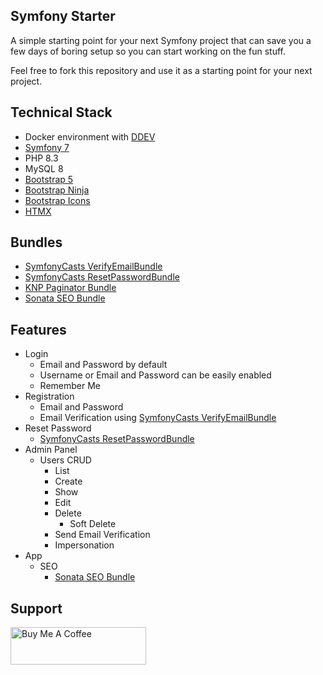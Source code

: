 Symfony Starter
---

A simple starting point for your next Symfony project that can save you a few days of boring setup so you can start 
working on the fun stuff.

Feel free to fork this repository and use it as a starting point for your next project.

Technical Stack
---

- Docker environment with [DDEV](https://ddev.com/)
- [Symfony 7](https://symfony.com/doc/7.0/index.html)
- PHP 8.3
- MySQL 8
- [Bootstrap 5](https://getbootstrap.com/)
- [Bootstrap Ninja](https://bootstrap.ninja/ninjabootstrap/)
- [Bootstrap Icons](https://icons.getbootstrap.com/)
- [HTMX](https://htmx.org)

Bundles
---

- [SymfonyCasts VerifyEmailBundle](https://github.com/SymfonyCasts/verify-email-bundle)
- [SymfonyCasts ResetPasswordBundle](https://github.com/SymfonyCasts/reset-password-bundle)
- [KNP Paginator Bundle](https://github.com/KnpLabs/KnpPaginatorBundle)
- [Sonata SEO Bundle](https://github.com/sonata-project/SonataSeoBundle)

Features
---

- Login
  - Email and Password by default
  - Username or Email and Password can be easily enabled
  - Remember Me
- Registration
  - Email and Password
  - Email Verification using [SymfonyCasts VerifyEmailBundle](https://github.com/SymfonyCasts/verify-email-bundle)
- Reset Password
  - [SymfonyCasts ResetPasswordBundle](https://github.com/SymfonyCasts/reset-password-bundle)
- Admin Panel
  - Users CRUD
    - List
    - Create
    - Show
    - Edit
    - Delete
      - Soft Delete 
    - Send Email Verification
    - Impersonation
- App
  - SEO
    - [Sonata SEO Bundle](https://github.com/sonata-project/SonataSeoBundle)

Support
---

<a href="https://www.buymeacoffee.com/Schmittounet" target="_blank"><img src="https://cdn.buymeacoffee.com/buttons/v2/default-yellow.png" alt="Buy Me A Coffee" style="height: 60px !important;width: 217px !important;" ></a>